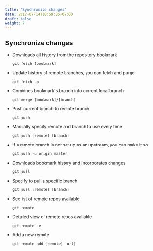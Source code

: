 ```yaml
---
title: "Synchronize changes"
date: 2017-07-14T10:59:35+07:00
draft: false
weight: 7
---
```


## Synchronize changes

  - Downloads all history from the repository bookmark
  
    `git fetch [bookmark]`
    
  - Update history of remote branches, you can fetch and purge
  
    `git fetch -p`
    
  - Combines bookmark's branch into current local branch
  
    `git merge [bookmark]/[branch]`
    
  - Push current branch to remote branch
  
    `git push`
    
  - Manually specify remote and branch to use every time
  
    `git push [remote] [branch]`
    
  - If a remote branch is not set up as an upstream, you can make it so
  
    `git push -u origin master`
    
  - Downloads bookmark history and incorporates changes
  
    `git pull`
    
  - Specify to pull a specific branch
  
    `git pull [remote] [branch]`
    
  - See list of remote repos available
  
    `git remote`
    
  - Detailed view of remote repos available
  
    `git remote -v`
    
  - Add a new remote
  
    `git remote add [remote] [url]`
    
